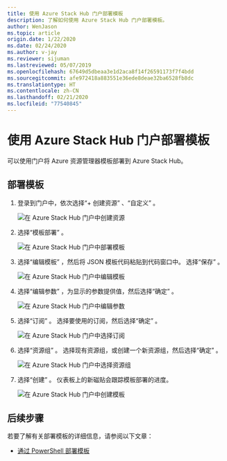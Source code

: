 ```yaml
---
title: 使用 Azure Stack Hub 门户部署模板
description: 了解如何使用 Azure Stack Hub 门户部署模板。
author: WenJason
ms.topic: article
origin.date: 1/22/2020
ms.date: 02/24/2020
ms.author: v-jay
ms.reviewer: sijuman
ms.lastreviewed: 05/07/2019
ms.openlocfilehash: 67649d5dbeaa3e1d2aca8f14f26591173f7f4bdd
ms.sourcegitcommit: afe972418a883551e36ede8deae32ba6528fb8dc
ms.translationtype: HT
ms.contentlocale: zh-CN
ms.lasthandoff: 02/21/2020
ms.locfileid: "77540845"
---
```

# <a name="deploy-a-template-using-the-portal-in-azure-stack-hub"></a>使用 Azure Stack Hub 门户部署模板

可以使用门户将 Azure 资源管理器模板部署到 Azure Stack Hub。

## <a name="to-deploy-a-template"></a>部署模板

1. 登录到门户中，依次选择“+ 创建资源”  、“自定义”  。

   ![在 Azure Stack Hub 门户中创建资源](media/azure-stack-deploy-template-portal/template-deploy1.png)

1. 选择“模板部署”  。

   ![在 Azure Stack Hub 门户中部署模板](media/azure-stack-deploy-template-portal/template-deploy2.png)

1. 选择“编辑模板”  ，然后将 JSON 模板代码粘贴到代码窗口中。 选择“保存”  。

   ![在 Azure Stack Hub 门户中编辑模板](media/azure-stack-deploy-template-portal/template-deploy3.png)

1. 选择“编辑参数”  ，为显示的参数提供值，然后选择“确定”  。

   ![在 Azure Stack Hub 门户中编辑参数](media/azure-stack-deploy-template-portal/template-deploy4.png)

1. 选择“订阅”  。 选择要使用的订阅，然后选择“确定”  。

   ![在 Azure Stack Hub 门户中选择订阅](media/azure-stack-deploy-template-portal/template-deploy5.png)

1. 选择“资源组”  。 选择现有资源组，或创建一个新资源组，然后选择“确定”  。

   ![在 Azure Stack Hub 门户中选择资源组](media/azure-stack-deploy-template-portal/template-deploy6.png)

1. 选择“创建”  。 仪表板上的新磁贴会跟踪模板部署的进度。

   ![在 Azure Stack Hub 门户中创建模板](media/azure-stack-deploy-template-portal/template-deploy7.png)

## <a name="next-steps"></a>后续步骤

若要了解有关部署模板的详细信息，请参阅以下文章：

- [通过 PowerShell 部署模板](azure-stack-deploy-template-powershell.md)
